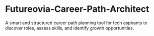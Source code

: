 # Futureovia-Career-Path-Architect
A smart and structured career path planning tool for tech aspirants to discover roles, assess skills, and identify growth opportunities.
